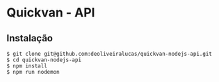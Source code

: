# Quickvan - API

## Instalação

```
$ git clone git@github.com:deoliveiralucas/quickvan-nodejs-api.git
$ cd quickvan-nodejs-api
$ npm install
$ npm run nodemon
```

